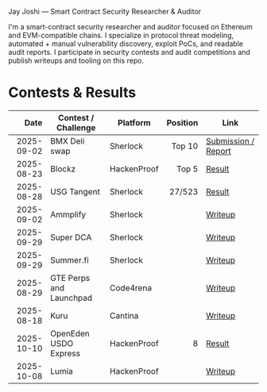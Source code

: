 Jay Joshi — Smart Contract Security Researcher & Auditor


I'm a smart-contract security researcher and auditor focused on Ethereum and EVM-compatible chains. I specialize in protocol threat modeling, automated + manual vulnerability discovery, exploit PoCs, and readable audit reports. I participate in security contests and audit competitions and publish writeups and tooling on this repo.



# Contests & Results
| Date | Contest / Challenge | Platform | Position | Link | 
|---:|---|---|---:|---|
| 2025-09-02 | BMX Deli swap | Sherlock | Top 10 | [Submission / Report](https://audits.sherlock.xyz/contests/1154?filter=results) | 
| 2025-08-23 | Blockz | HackenProof | Top 5 | [Result](https://x.com/HackenProof/status/1979143500848415028) | 
| 2025-08-28 | USG Tangent | Sherlock | 27/523 | [Result](https://audits.sherlock.xyz/contests/1073?filter=results) |
| 2025-09-02 | Ammplify | Sherlock |  | [Writeup](#) |
| 2025-09-29 | Super DCA | Sherlock |  | [Writeup](#) |
| 2025-09-29 | Summer.fi | Sherlock |  | [Writeup](#) |
| 2025-08-29 | GTE Perps and Launchpad | Code4rena |  | [Writeup](#) |
| 2025-08-18 | Kuru | Cantina |  | [Writeup](#) |
| 2025-10-10 | OpenEden USDO Express | HackenProof | 8 | [Result](https://hackenproof.com/audit-programs/openeden-usdo-express-smart-contract-audit-contest?tab=hackers&page=2) |
| 2025-10-08 | Lumia  | HackenProof |  | [Writeup](#) |



